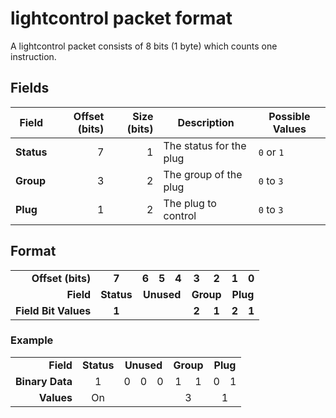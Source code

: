 # lightcontrol packet format
A lightcontrol packet consists of 8 bits (1 byte) which counts one instruction.

## Fields
| Field      | Offset (bits) | Size (bits) | Description             | Possible Values |
|------------|--------------:|------------:|-------------------------|-----------------|
| **Status** | 7             | 1           | The status for the plug | `0` or `1`      |
| **Group**  | 3             | 2           | The group of the plug   | `0` to `3`      |
| **Plug**   | 1             | 2           | The plug to control     | `0` to `3`      |

## Format
<table>
	<tbody>
		<tr>
			<td align="right"><b>Offset (bits)</b></td>
			<td align="center"><b>7</b></td>
			<td align="center"><b>6</b></td>
			<td align="center"><b>5</b></td>
			<td align="center"><b>4</b></td>
			<td align="center"><b>3</b></td>
			<td align="center"><b>2</b></td>
			<td align="center"><b>1</b></td>
			<td align="center"><b>0</b></td>
		</tr>
		<tr>
			<td align="right"><b>Field</b></td>
			<td align="center"><b>Status</b></td>
			<td align="center" colspan="3"><b>Unused</b></td>
			<td align="center" colspan="2"><b>Group</b></td>
			<td align="center" colspan="2"><b>Plug</b></td>
		</tr>
		<tr>
			<td align="right"><b>Field Bit Values</b></td>
			<td align="center"><b>1</b></td>
			<td colspan="3"></td>
			<td align="center"><b>2</b></td>
			<td align="center"><b>1</b></td>
			<td align="center"><b>2</b></td>
			<td align="center"><b>1</b></td>
		</tr>
	</tbody>
</table>

### Example

<table>
	<tbody>
		<tr>
			<td align="right"><b>Field</b></td>
			<td align="center"><b>Status</b></td>
			<td align="center" colspan="3"><b>Unused</b></td>
			<td align="center" colspan="2"><b>Group</b></td>
			<td align="center" colspan="2"><b>Plug</b></td>
		</tr>
		<tr>
			<td align="right"><b>Binary Data</b></td>
			<td align="center">1</td>
			<td align="center">0</td>
			<td align="center">0</td>
			<td align="center">0</td>
			<td align="center">1</td>
			<td align="center">1</td>
			<td align="center">0</td>
			<td align="center">1</td>
		</tr>
		<tr>
			<td align="right"><b>Values</b>
			<td align="center">On</td>
			<td colspan="3"></td>
			<td align="center" colspan="2">3</td>
			<td align="center" colspan="2">1</td>
		</tr>
	</tbody>
</table>
